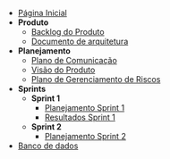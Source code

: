 <!-- docs/_sidebar.md -->
- [Página Inicial](/)
- **Produto**
  - [Backlog do Produto](/planejamento/backlog-do-produto.md)
  - [Documento de arquitetura](/planejamento/doc-de-arquitetura.md)
- **Planejamento**
  - [Plano de Comunicação](/planejamento/plano-de-comunicacao.md)
  - [Visão do Produto](/planejamento/visao-do-produto.md)
  - [Plano de Gerenciamento de Riscos](/planejamento/gerenciamento-de-riscos.md)
- **Sprints**
  - **Sprint 1**
    - [Planejamento Sprint 1](/sprints/planning-1.md)
    - [Resultados Sprint 1](/sprints/review-1.md)
  - **Sprint 2**
    - [Planejamento Sprint 2](/sprints/planning-2.md)
- [Banco de dados](/bancodedados/bancos-de-dados.md)
